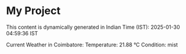 # My Project

This content is dynamically generated in Indian Time (IST): 2025-01-30 04:59:36 IST


Current Weather in Coimbatore:
Temperature: 21.88 °C
Condition: mist
